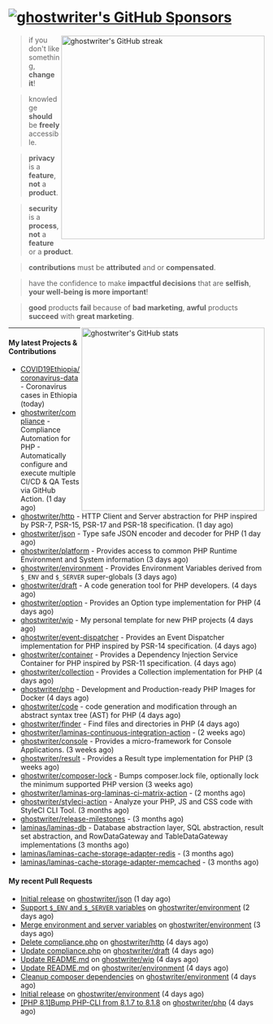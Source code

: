 # [![ghostwriter's GitHub Sponsors](https://img.shields.io/github/sponsors/ghostwriter?label=GitHub+Sponsors&style=flat-square&logo=GitHub%20Sponsors)](https://github.com/sponsors/ghostwriter)

<img alt="ghostwriter's GitHub streak" width="400px" align="right" src="https://github-readme-streak-stats.herokuapp.com/?cache_seconds=1800&user=ghostwriter">

> if you don't like something, **change it**!

> knowledge **should** be **freely** accessible.

> **privacy** is a **feature**, **not** a **product**.

> **security** is a **process**, **not** a **feature** or a **product**.

> **contributions** must be **attributed** and or **compensated**.

> have the confidence to make **impactful decisions** that are **selfish**, **your well-being is more important**!

> **good** products **fail** because of **bad marketing**, **awful** products **succeed** with **great marketing**.

<img alt="ghostwriter's GitHub stats" width="360px" align="right" src="https://github-readme-stats.vercel.app/api?cache_seconds=1800&username=ghostwriter&show_icons=true&count_private=true&hide_title=true&hide_rank=true&icon_color=333">

---

#### My latest Projects & Contributions

- [COVID19Ethiopia/coronavirus-data](https://github.com/COVID19Ethiopia/coronavirus-data) - Coronavirus cases in Ethiopia (today)
- [ghostwriter/compliance](https://github.com/ghostwriter/compliance) - Compliance Automation for PHP - Automatically configure and execute multiple CI/CD &amp; QA Tests via GitHub Action. (1 day ago)
- [ghostwriter/http](https://github.com/ghostwriter/http) - HTTP Client and Server abstraction for PHP inspired by PSR-7, PSR-15, PSR-17 and PSR-18 specification. (1 day ago)
- [ghostwriter/json](https://github.com/ghostwriter/json) - Type safe JSON encoder and decoder for PHP (1 day ago)
- [ghostwriter/platform](https://github.com/ghostwriter/platform) - Provides access to common PHP Runtime Environment and System information (3 days ago)
- [ghostwriter/environment](https://github.com/ghostwriter/environment) - Provides Environment Variables derived from `$_ENV` and `$_SERVER` super-globals (3 days ago)
- [ghostwriter/draft](https://github.com/ghostwriter/draft) - A code generation tool for PHP developers. (4 days ago)
- [ghostwriter/option](https://github.com/ghostwriter/option) - Provides an Option type implementation for PHP (4 days ago)
- [ghostwriter/wip](https://github.com/ghostwriter/wip) - My personal template for new PHP projects (4 days ago)
- [ghostwriter/event-dispatcher](https://github.com/ghostwriter/event-dispatcher) - Provides an Event Dispatcher implementation for PHP inspired by PSR-14 specification. (4 days ago)
- [ghostwriter/container](https://github.com/ghostwriter/container) - Provides a Dependency Injection Service Container for PHP inspired by PSR-11 specification. (4 days ago)
- [ghostwriter/collection](https://github.com/ghostwriter/collection) - Provides a Collection implementation for PHP (4 days ago)
- [ghostwriter/php](https://github.com/ghostwriter/php) - Development and Production-ready PHP Images for Docker (4 days ago)
- [ghostwriter/code](https://github.com/ghostwriter/code) - code generation and modification through an abstract syntax tree (AST) for PHP (4 days ago)
- [ghostwriter/finder](https://github.com/ghostwriter/finder) - Find files and directories in PHP (4 days ago)
- [ghostwriter/laminas-continuous-integration-action](https://github.com/ghostwriter/laminas-continuous-integration-action) -  (2 weeks ago)
- [ghostwriter/console](https://github.com/ghostwriter/console) - Provides a micro-framework for Console Applications. (3 weeks ago)
- [ghostwriter/result](https://github.com/ghostwriter/result) - Provides a Result type implementation for PHP (3 weeks ago)
- [ghostwriter/composer-lock](https://github.com/ghostwriter/composer-lock) - Bumps composer.lock file, optionally lock the minimum supported PHP version (3 weeks ago)
- [ghostwriter/laminas-org-laminas-ci-matrix-action](https://github.com/ghostwriter/laminas-org-laminas-ci-matrix-action) -  (2 months ago)
- [ghostwriter/styleci-action](https://github.com/ghostwriter/styleci-action) - Analyze your PHP, JS and CSS code with StyleCI CLI Tool. (3 months ago)
- [ghostwriter/release-milestones](https://github.com/ghostwriter/release-milestones) -  (3 months ago)
- [laminas/laminas-db](https://github.com/laminas/laminas-db) - Database abstraction layer, SQL abstraction, result set abstraction, and RowDataGateway and TableDataGateway implementations (3 months ago)
- [laminas/laminas-cache-storage-adapter-redis](https://github.com/laminas/laminas-cache-storage-adapter-redis) -  (3 months ago)
- [laminas/laminas-cache-storage-adapter-memcached](https://github.com/laminas/laminas-cache-storage-adapter-memcached) -  (3 months ago)

#### My recent Pull Requests

- [Initial release](https://github.com/ghostwriter/json/pull/1) on [ghostwriter/json](https://github.com/ghostwriter/json) (1 day ago)
- [Support `$_ENV` and `$_SERVER` variables](https://github.com/ghostwriter/environment/pull/5) on [ghostwriter/environment](https://github.com/ghostwriter/environment) (2 days ago)
- [Merge environment and server variables](https://github.com/ghostwriter/environment/pull/4) on [ghostwriter/environment](https://github.com/ghostwriter/environment) (3 days ago)
- [Delete compliance.php](https://github.com/ghostwriter/http/pull/3) on [ghostwriter/http](https://github.com/ghostwriter/http) (4 days ago)
- [Update compliance.php](https://github.com/ghostwriter/draft/pull/3) on [ghostwriter/draft](https://github.com/ghostwriter/draft) (4 days ago)
- [Update README.md](https://github.com/ghostwriter/wip/pull/12) on [ghostwriter/wip](https://github.com/ghostwriter/wip) (4 days ago)
- [Update README.md](https://github.com/ghostwriter/environment/pull/3) on [ghostwriter/environment](https://github.com/ghostwriter/environment) (4 days ago)
- [Cleanup composer dependencies](https://github.com/ghostwriter/environment/pull/2) on [ghostwriter/environment](https://github.com/ghostwriter/environment) (4 days ago)
- [Initial release](https://github.com/ghostwriter/environment/pull/1) on [ghostwriter/environment](https://github.com/ghostwriter/environment) (4 days ago)
- [[PHP 8.1]Bump PHP-CLI from 8.1.7 to 8.1.8](https://github.com/ghostwriter/php/pull/89) on [ghostwriter/php](https://github.com/ghostwriter/php) (4 days ago)
